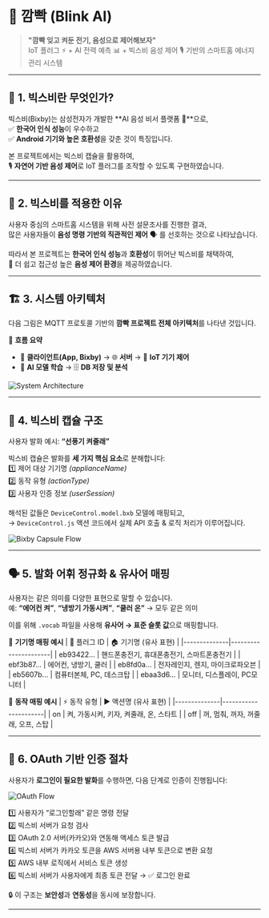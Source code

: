 # 🔌 깜빡 (Blink AI)
> **"깜빡 잊고 켜둔 전기, 음성으로 제어해보자"**  
IoT 플러그 ⚡ + AI 전력 예측 📊 + 빅스비 음성 제어 🎙️ 기반의 스마트홈 에너지 관리 시스템

---

## 🧠 1. 빅스비란 무엇인가?
빅스비(Bixby)는 삼성전자가 개발한 **AI 음성 비서 플랫폼 🤖**으로,  
✅ **한국어 인식 성능**이 우수하고  
✅ **Android 기기와 높은 호환성**을 갖춘 것이 특징입니다.  

본 프로젝트에서는 빅스비 캡슐을 활용하여,  
🎙️ **자연어 기반 음성 제어**로 IoT 플러그를 조작할 수 있도록 구현하였습니다.

---

## 🎯 2. 빅스비를 적용한 이유
사용자 중심의 스마트홈 시스템을 위해 사전 설문조사를 진행한 결과,  
많은 사용자들이 **음성 명령 기반의 직관적인 제어** 🗣️ 를 선호하는 것으로 나타났습니다.  

따라서 본 프로젝트는 **한국어 인식 성능**과 **호환성**이 뛰어난 빅스비를 채택하여,  
🌟 더 쉽고 접근성 높은 **음성 제어 환경**을 제공하였습니다.

---

## 🏗️ 3. 시스템 아키텍처
다음 그림은 MQTT 프로토콜 기반의 **깜빡 프로젝트 전체 아키텍처**를 나타낸 것입니다.  

📌 **흐름 요약**  
- 📱 **클라이언트(App, Bixby)** → 🌐 **서버** → 🔌 **IoT 기기 제어**  
- 🧠 **AI 모델 학습** → 🗄️ **DB 저장 및 분석**  

![System Architecture](https://blinkbixby.s3.ap-northeast-2.amazonaws.com/blinkarchitecture.png)

---

## 🧩 4. 빅스비 캡슐 구조
사용자 발화 예시: **“선풍기 켜줄래”**  

빅스비 캡슐은 발화를 **세 가지 핵심 요소**로 분해합니다:  
1️⃣ 제어 대상 기기명 *(applianceName)*  
2️⃣ 동작 유형 *(actionType)*  
3️⃣ 사용자 인증 정보 *(userSession)*  

해석된 값들은 `DeviceControl.model.bxb` 모델에 매핑되고,  
→ `DeviceControl.js` 액션 코드에서 실제 API 호출 & 로직 처리가 이루어집니다.  

![Bixby Capsule Flow](https://blinkbixby.s3.ap-northeast-2.amazonaws.com/bixbystructure.png)

---

## 🗣️ 5. 발화 어휘 정규화 & 유사어 매핑
사용자는 같은 의미를 다양한 표현으로 말할 수 있습니다.  
예: **“에어컨 켜”**, **“냉방기 가동시켜”**, **“쿨러 온”** → 모두 같은 의미  

이를 위해 `.vocab` 파일을 사용해 **유사어 → 표준 슬롯 값**으로 매핑합니다.  

📌 **기기명 매핑 예시**
| 🔌 플러그 ID | 🏠 기기명 (유사 표현) |
|--------------|----------------------|
| eb93422...   | 핸드폰충전기, 휴대폰충전기, 스마트폰충전기 |
| ebf3b87...   | 에어컨, 냉방기, 쿨러 |
| eb8fd0a...   | 전자레인지, 렌지, 마이크로파오븐 |
| eb5607b...   | 컴퓨터본체, PC, 데스크탑 |
| ebaa3d6...   | 모니터, 디스플레이, PC모니터 |

📌 **동작 매핑 예시**
| ⚡ 동작 유형 | ▶️ 액션명 (유사 표현) |
|--------------|----------------------|
| on  | 켜, 가동시켜, 키자, 켜줄래, 온, 스타트 |
| off | 꺼, 멈춰, 꺼자, 꺼줄래, 오프, 스탑 |

---

## 🔐 6. OAuth 기반 인증 절차
사용자가 **로그인이 필요한 발화**를 수행하면, 다음 단계로 인증이 진행됩니다:  

![OAuth Flow](https://blinkbixby.s3.ap-northeast-2.amazonaws.com/bixbyOauth.png)

1️⃣ 사용자가 “로그인할래” 같은 명령 전달  
2️⃣ 빅스비 서버가 요청 검사  
3️⃣ OAuth 2.0 서버(카카오)와 연동해 액세스 토큰 발급  
4️⃣ 빅스비 서버가 카카오 토큰을 AWS 서버용 내부 토큰으로 변환 요청  
5️⃣ AWS 내부 로직에서 서비스 토큰 생성  
6️⃣ 빅스비 서버가 사용자에게 최종 토큰 전달 → ✅ 로그인 완료  

🔒 이 구조는 **보안성**과 **연동성**을 동시에 보장합니다.

---
